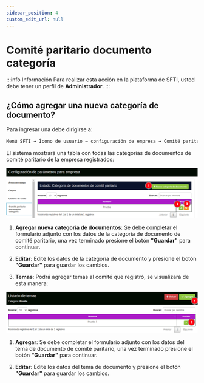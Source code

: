 ```yaml
---
sidebar_position: 4
custom_edit_url: null
---
```

# Comité paritario documento categoría

:::info Información 
Para realizar esta acción en la plataforma de SFTI, usted debe tener un perfil de **Administrador**.
:::

## ¿Cómo agregar una nueva categoría de documento?
Para ingresar una debe dirigirse a:

<div align="center">

```bash
Menú SFTI → Ícono de usuario → configuración de empresa → Comité paritario documento categoría
```
</div>

El sistema mostrará una tabla con todas las categorías de documentos de comité paritario de la empresa registrados:

<div align="center">

![comité paritario documento categoría](/img/img_manual/img_configuracion/2023-08-08_09-24.png)

</div>

1. **Agregar nueva categoría de documentos**: Se debe completar el formulario adjunto con los datos de la categoría de documento de comité paritario, una vez terminado presione el botón **"Guardar"** para continuar.

2. **Editar**: Edite los datos de la categoría de documento y presione el botón **"Guardar"** para guardar los cambios.

3. **Temas**: Podrá agregar temas al comité que registró, se visualizará de esta manera:

<div align="center">

![temas](/img/img_manual/img_configuracion/2023-08-08_09-25.png)

</div>

1. **Agregar**: Se debe completar el formulario adjunto con los datos del tema de documento de comité paritario, una vez terminado presione el botón **"Guardar"** para continuar.

2. **Editar**: Edite los datos del tema de documento y presione el botón **"Guardar"** para guardar los cambios.
